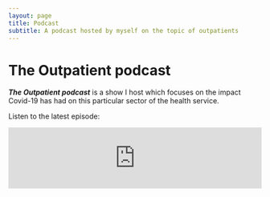 ```yaml
---
layout: page
title: Podcast
subtitle: A podcast hosted by myself on the topic of outpatients
---
```


# The Outpatient podcast

**_The Outpatient podcast_** is a show I host which focuses on the impact Covid-19 has had on this particular sector of the health service.

Listen to the latest episode:

<iframe title="Hospitals, research and Multiple Sclerosis" height="122" width="100%" style="border: none;" scrolling="no" data-name="pb-iframe-player" src="https://www.podbean.com/media/player/gegff-f4e0c9?from=pb6admin&download=1&version=1&auto=0&share=1&download=1&rtl=0&fonts=Helvetica&skin=1&pfauth=&btn-skin=107"></iframe>
